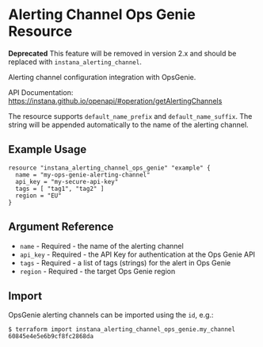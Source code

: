 # Alerting Channel Ops Genie Resource

**Deprecated** This feature will be removed in version 2.x and should be replaced with `instana_alerting_channel`.

Alerting channel configuration integration with OpsGenie.

API Documentation: <https://instana.github.io/openapi/#operation/getAlertingChannels>

The resource supports `default_name_prefix` and `default_name_suffix`. The string will be appended automatically
to the name of the alerting channel.

## Example Usage

```hcl
resource "instana_alerting_channel_ops_genie" "example" {
  name = "my-ops-genie-alerting-channel"
  api_key = "my-secure-api-key"
  tags = [ "tag1", "tag2" ]
  region = "EU"
}
```

## Argument Reference

* `name` - Required - the name of the alerting channel
* `api_key` - Required - the API Key for authentication at the Ops Genie API
* `tags` - Required - a list of tags (strings) for the alert in Ops Genie
* `region` - Required - the target Ops Genie region

## Import

OpsGenie alerting channels can be imported using the `id`, e.g.:

```
$ terraform import instana_alerting_channel_ops_genie.my_channel 60845e4e5e6b9cf8fc2868da
```
